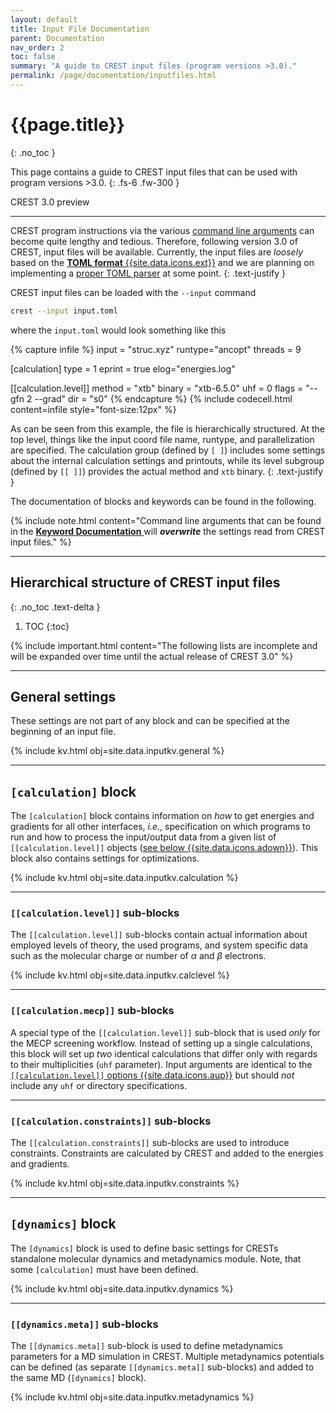 ```yaml
---
layout: default
title: Input File Documentation
parent: Documentation
nav_order: 2
toc: false
summary: "A guide to CREST input files (program versions >3.0)."
permalink: /page/documentation/inputfiles.html
---
```


# {{page.title}}
{: .no_toc }

This page contains a guide to CREST input files that can be used with program versions >3.0.
{: .fs-6 .fw-300 }

<div class="label label-green">CREST 3.0 preview</div>

---

CREST program instructions via the various [command line arguments](./documentation.html) can become quite lengthy and tedious.
Therefore, following version 3.0 of CREST, input files will be available.
Currently, the input files are *loosely* based on the [**TOML format** {{site.data.icons.ext}}](https://toml.io/en/ "https://toml.io") and we are planning on implementing a [proper TOML parser](https://github.com/toml-f/toml-f) at some point.
{: .text-justify }

CREST input files can be loaded with the `--input` command
```bash
crest --input input.toml
```
where the `input.toml` would look something like this

{% capture infile %}
input = "struc.xyz"
runtype="ancopt"
threads = 9

[calculation]
type = 1 
eprint = true
elog="energies.log"

[[calculation.level]]
method = "xtb"
binary = "xtb-6.5.0"
uhf = 0
flags = "--gfn 2 --grad"
dir = "s0"
{% endcapture %}
{% include codecell.html content=infile style="font-size:12px" %}

As can be seen from this example, the file is hierarchically structured.
At the top level, things like the input coord file name, runtype, and parallelization are specified.
The calculation group (defined by `[ ]`) includes some settings about the internal calculation
 settings and printouts, while its level subgroup (defined by `[[ ]]`) provides the actual method and `xtb` binary.
{: .text-justify }

The documentation of blocks and keywords can be found in the following.

{% include note.html content="Command line arguments that can be found in the [**Keyword Documentation** <i class='fa-solid fa-book'></i>](./keywords.html) will ***overwrite*** the     settings read from CREST input files." %}

---

## Hierarchical structure of CREST input files
{: .no_toc .text-delta }

1. TOC
{:toc}


{% include important.html content="The following lists are incomplete and will be expanded over time until the actual release of CREST 3.0" %}

---

## General settings
These settings are not part of any block and can be specified at the beginning of an input file.

{% include kv.html obj=site.data.inputkv.general %}

---
## `[calculation]` block
The `[calculation]` block contains information on *how* to get energies and gradients for all 
other interfaces, *i.e.*, specification on which programs to run and how to process the 
input/output data from a given list of `[[calculation.level]]` objects ([see below {{site.data.icons.adown}}](#calculationlevel-sub-blocks)).
This block also contains settings for optimizations.

{% include kv.html obj=site.data.inputkv.calculation %}

---
### `[[calculation.level]]` sub-blocks
The `[[calculation.level]]` sub-blocks contain actual information about employed levels of theory,
the used programs, and system specific data such as the molecular charge or number of *α* and *β* electrons.

{% include kv.html obj=site.data.inputkv.calclevel %}


---
### `[[calculation.mecp]]` sub-blocks
A special type of the `[[calculation.level]]` sub-block that is used *only* for the MECP screening workflow.
Instead of setting up a single calculations, this block will set up *two* identical calculations that differ only with regards to their multiplicities (`uhf` parameter).
Input arguments are identical to the [`[[calculation.level]]` options {{site.data.icons.aup}}](#calculationlevel-sub-blocks) but should *not* include any `uhf` or directory specifications.

---
### `[[calculation.constraints]]` sub-blocks
The `[[calculation.constraints]]` sub-blocks are used to introduce constraints.
Constraints are calculated by CREST and added to the energies and gradients.

{% include kv.html obj=site.data.inputkv.constraints %} 


---
## `[dynamics]` block
The `[dynamics]` block is used to define basic settings for CRESTs standalone molecular dynamics 
and metadynamics module. Note, that some `[calculation]` must have been defined.

{% include kv.html obj=site.data.inputkv.dynamics %}

---
### `[[dynamics.meta]]` sub-blocks
The `[[dynamics.meta]]` sub-block is used to define metadynamics parameters for a MD simulation in CREST. Multiple metadynamics potentials can be defined (as separate `[[dynamics.meta]]` sub-blocks) and added to the same MD (`[dynamics]` block).

{% include kv.html obj=site.data.inputkv.metadynamics %}
